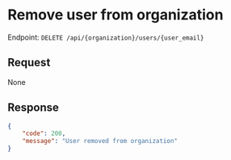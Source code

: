 # Remove user from organization

Endpoint: `DELETE /api/{organization}/users/{user_email}`

## Request

None

## Response

```json
{
	"code": 200,
	"message": "User removed from organization"
}
```
